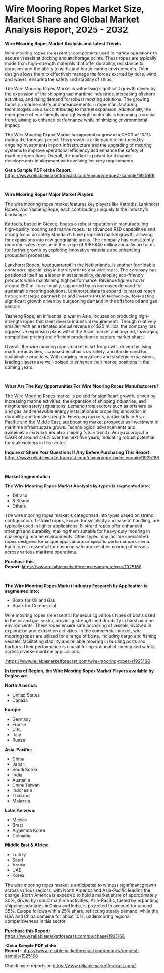 <p><h1>Wire Mooring Ropes Market Size, Market Share and Global Market Analysis Report, 2025 - 2032</h1></p><p><strong>Wire Mooring Ropes Market Analysis and Latest Trends</strong></p>
<p><p>Wire mooring ropes are essential components used in marine operations to secure vessels at docking and anchorage points. These ropes are typically made from high-strength materials that offer durability, resistance to abrasion, and the ability to withstand harsh marine environments. Their design allows them to effectively manage the forces exerted by tides, wind, and waves, ensuring the safety and stability of ships.</p><p>The Wire Mooring Ropes Market is witnessing significant growth driven by the expansion of the shipping and maritime industries, increasing offshore activities, and rising demand for robust mooring solutions. The growing focus on marine safety and advancements in rope manufacturing technologies are also contributing to market expansion. Additionally, the emergence of eco-friendly and lightweight materials is becoming a crucial trend, aiming to enhance performance while minimizing environmental impact.</p><p>The Wire Mooring Ropes Market is expected to grow at a CAGR of 13.1% during the forecast period. This growth is anticipated to be fueled by ongoing investments in port infrastructure and the upgrading of mooring systems to improve operational efficiency and enhance the safety of maritime operations. Overall, the market is poised for dynamic developments in alignment with evolving industry requirements.</p></p>
<p><strong>Get a Sample PDF of the Report:&nbsp;</strong> <a href="https://www.reliablemarketforecast.com/enquiry/request-sample/1925168?utm_campaign=950&utm_medium=2&utm_source=Github&utm_content=ia&utm_term=14012025&utm_id=wire-mooring-ropes">https://www.reliablemarketforecast.com/enquiry/request-sample/1925168</a></p>
<p>&nbsp;</p>
<p><strong>Wire Mooring Ropes Major Market Players</strong></p>
<p><p>The wire mooring ropes market features key players like Katradis, Lankhorst Ropes, and Yasheng Rope, each contributing uniquely to the industry's landscape. </p><p>Katradis, based in Greece, boasts a robust reputation in manufacturing high-quality mooring and marine ropes. Its advanced R&D capabilities and strong focus on safety standards have propelled market growth, allowing for expansions into new geographic areas. The company has consistently recorded sales revenue in the range of $30-$40 million annually and aims for further growth by exploring innovative materials and enhancing production processes.</p><p>Lankhorst Ropes, headquartered in the Netherlands, is another formidable contender, specializing in both synthetic and wire ropes. The company has positioned itself as a leader in sustainability, developing eco-friendly products while maintaining high performance. Revenue figures hover around $50 million annually, supported by an increased demand for sustainable mooring solutions. Lankhorst plans to expand its market reach through strategic partnerships and investments in technology, forecasting significant growth driven by burgeoning demand in the offshore oil and gas sectors.</p><p>Yasheng Rope, an influential player in Asia, focuses on producing high-strength ropes that meet diverse industrial requirements. Though relatively smaller, with an estimated annual revenue of $20 million, the company has aggressive expansion plans within the Asian market and beyond, leveraging competitive pricing and efficient production to capture market share. </p><p>Overall, the wire mooring ropes market is set for growth, driven by rising maritime activities, increased emphasis on safety, and the demand for sustainable practices. With ongoing innovations and strategic expansions, leading players are well-poised to enhance their market positions in the coming years.</p></p>
<p>&nbsp;</p>
<p><strong>What Are The Key Opportunities For Wire Mooring Ropes Manufacturers?</strong></p>
<p><p>The Wire Mooring Ropes market is poised for significant growth, driven by increasing marine activities, the expansion of shipping industries, and heightened safety regulations. Demand from sectors such as offshore oil and gas, and renewable energy installations is propelling innovation in durability and tensile strength. Emerging markets, particularly in Asia-Pacific and the Middle East, are boosting market prospects as investment in maritime infrastructure grows. Technological advancements and sustainable materials are also shaping future trends. Analysts project a CAGR of around 4-6% over the next five years, indicating robust potential for stakeholders in this sector.</p></p>
<p><strong>Inquire or Share Your Questions If Any Before Purchasing This Report:</strong> <a href="https://www.reliablemarketforecast.com/enquiry/pre-order-enquiry/1925168?utm_campaign=950&utm_medium=2&utm_source=Github&utm_content=ia&utm_term=14012025&utm_id=wire-mooring-ropes">https://www.reliablemarketforecast.com/enquiry/pre-order-enquiry/1925168</a></p>
<p>&nbsp;</p>
<p><strong>Market Segmentation</strong></p>
<p><strong>The Wire Mooring Ropes Market Analysis by types is segmented into:</strong></p>
<p><ul><li>1Strand</li><li>8 Strand</li><li>Others</li></ul></p>
<p><p>The wire mooring ropes market is categorized into types based on strand configuration. 1-strand ropes, known for simplicity and ease of handling, are typically used in lighter applications. 8-strand ropes offer enhanced strength and durability, making them suitable for heavy-duty mooring in challenging marine environments. Other types may include specialized ropes designed for unique applications or specific performance criteria. Each type is essential for ensuring safe and reliable mooring of vessels across various maritime operations.</p></p>
<p><strong>Purchase this Report:&nbsp;</strong><a href="https://www.reliablemarketforecast.com/purchase/1925168?utm_campaign=950&utm_medium=2&utm_source=Github&utm_content=ia&utm_term=14012025&utm_id=wire-mooring-ropes">https://www.reliablemarketforecast.com/purchase/1925168</a></p>
<p>&nbsp;</p>
<p><strong>The Wire Mooring Ropes Market Industry Research by Application is segmented into:</strong></p>
<p><ul><li>Boats for Oil and Gas</li><li>Boats for Commercial</li></ul></p>
<p><p>Wire mooring ropes are essential for securing various types of boats used in the oil and gas sector, providing strength and durability in harsh marine environments. These ropes ensure safe anchoring of vessels involved in exploration and extraction activities. In the commercial market, wire mooring ropes are utilized for a range of boats, including cargo and fishing vessels, facilitating stability and reliable mooring in bustling ports and harbors. Their performance is crucial for operational efficiency and safety across diverse maritime applications.</p></p>
<p><a href="https://www.reliablemarketforecast.com/wire-mooring-ropes-r1925168?utm_campaign=950&utm_medium=2&utm_source=Github&utm_content=ia&utm_term=14012025&utm_id=wire-mooring-ropes">&nbsp;https://www.reliablemarketforecast.com/wire-mooring-ropes-r1925168</a></p>
<p><strong>In terms of Region, the Wire Mooring Ropes Market Players available by Region are:</strong></p>
<p>
    <p> <strong> North America: </strong>
        <ul>
            <li>United States</li>
            <li>Canada</li>
        </ul>
        </p> 
    <p> <strong> Europe: </strong>
        <ul>
            <li>Germany</li>
            <li>France</li>
            <li>U.K.</li>
            <li>Italy</li>
            <li>Russia</li>
        </ul>
        </p> 
    <p> <strong> Asia-Pacific: </strong>
        <ul>
            <li>China</li>
            <li>Japan</li>
            <li>South Korea</li>
            <li>India</li>
            <li>Australia</li>
            <li>China Taiwan</li>
            <li>Indonesia</li>
            <li>Thailand</li>
            <li>Malaysia</li>
        </ul>
        </p> 
    <p> <strong> Latin America: </strong>
        <ul>
            <li>Mexico</li>
            <li>Brazil</li>
            <li>Argentina Korea</li>
            <li>Colombia</li>
        </ul>
        </p> 
    <p> <strong> Middle East & Africa: </strong>
        <ul>
            <li>Turkey</li>
            <li>Saudi</li>
            <li>Arabia</li>
            <li>UAE</li>
            <li>Korea</li>
        </ul>
    </p>
    </p>
<p><p>The wire mooring ropes market is anticipated to witness significant growth across various regions, with North America and Asia-Pacific leading the charge. North America is expected to hold a market share of approximately 30%, driven by robust maritime activities. Asia-Pacific, fueled by expanding shipping industries in China and India, is projected to account for around 35%. Europe follows with a 25% share, reflecting steady demand, while the USA and China combine for about 10%, underscoring regional competitiveness in this sector.</p></p>
<p><strong>Purchase this Report: </strong><a href="https://www.reliablemarketforecast.com/purchase/1925168?utm_campaign=950&utm_medium=2&utm_source=Github&utm_content=ia&utm_term=14012025&utm_id=wire-mooring-ropes">https://www.reliablemarketforecast.com/purchase/1925168</a></p>
<p>&nbsp;<strong>Get a Sample PDF of the Report:&nbsp;&nbsp;</strong><a href="https://www.reliablemarketforecast.com/enquiry/request-sample/1925168?utm_campaign=950&utm_medium=2&utm_source=Github&utm_content=ia&utm_term=14012025&utm_id=wire-mooring-ropes">https://www.reliablemarketforecast.com/enquiry/request-sample/1925168</a></p>
<p><strong></strong></p>
<p>Check more reports on <a href="https://www.reliablemarketforecast.com/?utm_campaign=950&utm_medium=2&utm_source=Github&utm_content=ia&utm_term=14012025&utm_id=wire-mooring-ropes">https://www.reliablemarketforecast.com/</a></p>